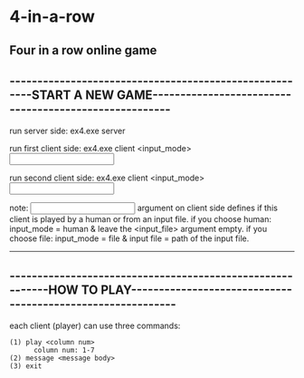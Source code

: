 # 4-in-a-row
Four in a row online game
--------------------------------------------------------------------------------------------------------------------------------------
-------------------------------------------------------START A NEW GAME------------------------------------------------------
--------------------------------------------------------------------------------------------------------------------------------------
run server side:
	ex4.exe server <logfile path> <server port>

run first client side:
	ex4.exe client <logfile path> <server port> <input_mode> <input file>

run second client side:
	ex4.exe client <logfile path> <server port> <input_mode> <input file>

note: <input mode> argument on client side defines if this client is played by a human or from an input file.
if you choose human: input_mode = human & leave the <input_file> argument empty.
if you choose file: input_mode = file  & input file = path of the input file.

--------------------------------------------------------------------------------------------------------------------------------------
----------------------------------------------------------HOW TO PLAY-----------------------------------------------------------
--------------------------------------------------------------------------------------------------------------------------------------
each client (player) can use three commands:

	(1) play <column num>
	      column num: 1-7
	(2) message <message body>
	(3) exit
